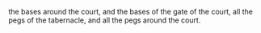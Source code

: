 the bases around the court, and the bases of the gate of the court, all the pegs of the tabernacle, and all the pegs around the court.
